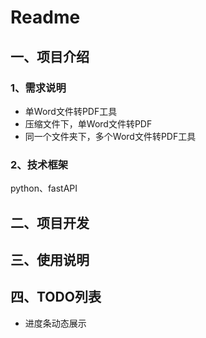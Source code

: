 # Readme

## 一、项目介绍

### 1、需求说明

- 单Word文件转PDF工具
- 压缩文件下，单Word文件转PDF
- 同一个文件夹下，多个Word文件转PDF工具

### 2、技术框架

python、fastAPI

## 二、项目开发



## 三、使用说明





## 四、TODO列表

- 进度条动态展示